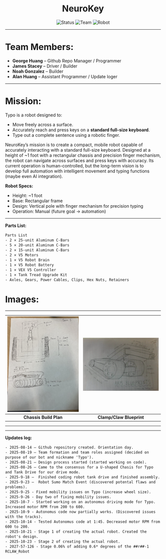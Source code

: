 
<h1 align="center">NeuroKey</h1>

<div align="center">

![Status](https://img.shields.io/badge/Status-In%20Progress-blue)
![Team](https://img.shields.io/badge/Team-4%20Members-purple)
![Robot](https://img.shields.io/badge/Robot-Typo-orange)

</div>


---

# Team Members:
- **George Huang** – Github Repo Manager / Programmer
- **James Stacey** – Driver / Builder
- **Noah Gonzalez** – Builder
- **Alan Huang** – Assistant Programmer / Update loger
---

# Mission:
Typo is a robot designed to:  
- Move freely across a surface.  
- Accurately reach and press keys on a **standard full-size keyboard**.  
- Type out a complete sentence using a robotic finger.  

NeuroKey’s mission is to create a compact, mobile robot capable of accurately interacting with a standard full-size keyboard.
Designed at a height of ~1 foot with a rectangular chassis and precision finger mechanism, the robot can navigate across surfaces and press keys with accuracy. Its current operation is human-controlled, but the long-term vision is to develop full automation with intelligent movement and typing functions (maybe even AI integration).

**Robot Specs:**  
- Height: ~1 foot  
- Base: Rectangular frame  
- Design: Vertical pole with finger mechanism for precision typing  
- Operation: Manual (future goal → automation)  

---

**Parts List:**
```ansi
Parts List
- 2 × 25-unit Aluminum C-Bars  
- 5 × 20-unit Aluminum C-Bars  
- 2 × 15-unit Aluminum C-Bars  
- 2 × V5 Motors  
- 1 × V5 Robot Brain  
- 1 × V5 Robot Battery  
- 1 × VEX V5 Controller  
- 1 × Tank Tread Upgrade Kit  
- Axles, Gears, Power Cables, Clips, Hex Nuts, Retainers  
```
# Images:
---

| <kbd><img src="images/IMG_6245.jpeg" alt="Chassis Build Plan" width="400"></kbd> | <kbd><img src="images/BLUEPRINT.png" alt="Clamp/Claw Blueprint" width="400"></kbd> |
|:--:|:--:|
| **Chassis Build Plan** | **Clamp/Claw Blueprint** |

---


---

**Updates log:**
```ansi
- 2025-08-14 – Github repository created. Orientation day.
- 2025-08-19 – Team formation and team roles assigned (decided on purpose of our bot and nickname 'Typo').
- 2025-08-21 – Design process started (started working on code).
- 2025-08-26 – Came to the consensus for a U-shaped Chasis for Typo and Tank Drive for our drive mode.
- 2025-9-18 –  Finished coding robot tank drive and finished assembly.
- 2025-9-23 –  Robot Sumo Match Event (discovered potental flaws and problems).
- 2025-9-25 - Fixed mobility issues on Typo (increase wheel size).
- 2025-9-26 - Day two of fixing mobility issues.
- 2025-10-7 - Started working on an autonomus driving mode for Typo. Increased motor RPM from 200 to 600.
- 2025-10-9 - Autonomus code now partially works. (Discovered issues with the tracks).
- 2025-10-14 - Tested Autonomus code at 1:45. Decreased motor RPM from 600 to 200.
- 2025-10-21 - Stage 1 of creating the actual robot. Created the robot's design.
- 2025-10-23 - Stage 2 of creating the actual robot.
- 2027-57-126 - Stage 0.06% of adding 0.6* degrees of the ##r##-1 RCLAW_Robot

